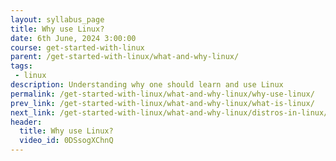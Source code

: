 ```yaml
---
layout: syllabus_page
title: Why use Linux?
date: 6th June, 2024 3:00:00
course: get-started-with-linux
parent: /get-started-with-linux/what-and-why-linux/
tags:
 - linux
description: Understanding why one should learn and use Linux
permalink: /get-started-with-linux/what-and-why-linux/why-use-linux/
prev_link: /get-started-with-linux/what-and-why-linux/what-is-linux/
next_link: /get-started-with-linux/what-and-why-linux/distros-in-linux/
header:
  title: Why use Linux?
  video_id: 0DSsogXChnQ
---
```

